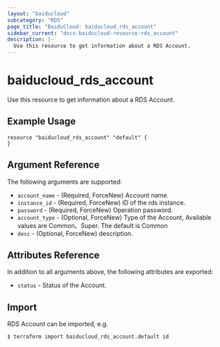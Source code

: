 ```yaml
---
layout: "baiducloud"
subcategory: "RDS"
page_title: "BaiduCloud: baiducloud_rds_account"
sidebar_current: "docs-baiducloud-resource-rds_account"
description: |-
  Use this resource to get information about a RDS Account.
---
```


# baiducloud_rds_account

Use this resource to get information about a RDS Account.

## Example Usage

```hcl
resource "baiducloud_rds_account" "default" {
}
```

## Argument Reference

The following arguments are supported:

* `account_name` - (Required, ForceNew) Account name.
* `instance_id` - (Required, ForceNew) ID of the rds instance.
* `password` - (Required, ForceNew) Operation password.
* `account_type` - (Optional, ForceNew) Type of the Account, Available values are Common、Super. The default is Common
* `desc` - (Optional, ForceNew) description.

## Attributes Reference

In addition to all arguments above, the following attributes are exported:

* `status` - Status of the Account.


## Import

RDS Account can be imported, e.g.

```hcl
$ terraform import baiducloud_rds_account.default id
```

